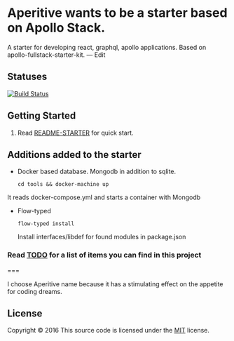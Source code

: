 
# Aperitive wants to be a starter based on Apollo Stack.
A starter for developing react, graphql, apollo applications. Based on apollo-fullstack-starter-kit. — Edit

## Statuses
[![Build Status]([CODESHIP-STATUS])]([CODESHIP-STATUS])


## Getting Started

1. Read [README-STARTER] for quick start.

## Additions added to the starter

- Docker based database. Mongodb in addition to sqlite.

  ```
  cd tools && docker-machine up
  ```
It reads docker-compose.yml and starts a container with Mongodb

- Flow-typed

  ```
  flow-typed install
  ```
  Install interfaces/libdef for found modules in package.json

### Read [TODO] for a list of items you can find in this project

===

I choose Aperitive name because it has a stimulating effect on the appetite for coding dreams.

## License
Copyright © 2016 This source code is licensed under the [MIT] license.

[MIT]: LICENSE
[README-STARTER]: README-STARTER.md
[TODO]: TODO.md
[CODESHIP-STATUS]: https://codeship.com/projects/81085e90-8e67-0134-6a22-5e4cacc66032/status?branch=master

